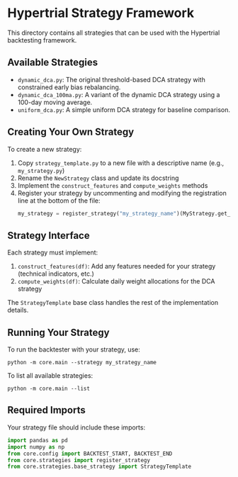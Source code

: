 # Hypertrial Strategy Framework

This directory contains all strategies that can be used with the Hypertrial backtesting framework.

## Available Strategies

- `dynamic_dca.py`: The original threshold-based DCA strategy with constrained early bias rebalancing.
- `dynamic_dca_100ma.py`: A variant of the dynamic DCA strategy using a 100-day moving average.
- `uniform_dca.py`: A simple uniform DCA strategy for baseline comparison.

## Creating Your Own Strategy

To create a new strategy:

1. Copy `strategy_template.py` to a new file with a descriptive name (e.g., `my_strategy.py`)
2. Rename the `NewStrategy` class and update its docstring
3. Implement the `construct_features` and `compute_weights` methods
4. Register your strategy by uncommenting and modifying the registration line at the bottom of the file:
   ```python
   my_strategy = register_strategy("my_strategy_name")(MyStrategy.get_strategy_function())
   ```

## Strategy Interface

Each strategy must implement:

1. `construct_features(df)`: Add any features needed for your strategy (technical indicators, etc.)
2. `compute_weights(df)`: Calculate daily weight allocations for the DCA strategy

The `StrategyTemplate` base class handles the rest of the implementation details.

## Running Your Strategy

To run the backtester with your strategy, use:

```
python -m core.main --strategy my_strategy_name
```

To list all available strategies:

```
python -m core.main --list
```

## Required Imports

Your strategy file should include these imports:

```python
import pandas as pd
import numpy as np
from core.config import BACKTEST_START, BACKTEST_END
from core.strategies import register_strategy
from core.strategies.base_strategy import StrategyTemplate
```
